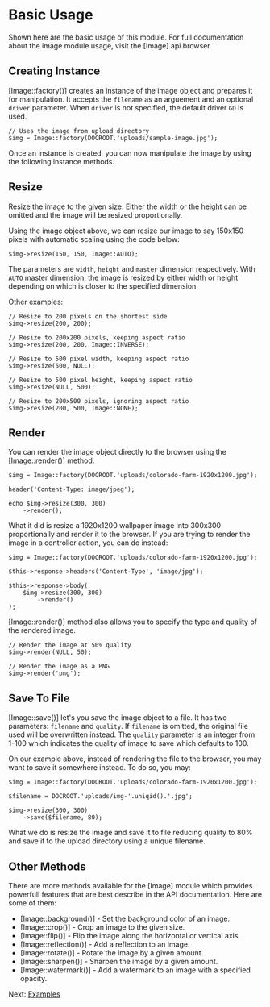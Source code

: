 # Basic Usage

Shown here are the basic usage of this module. For full documentation about the image module usage, visit the [Image] api browser.

## Creating Instance

[Image::factory()] creates an instance of the image object and prepares it for manipulation. It accepts the `filename` as an arguement and an optional `driver` parameter. When `driver` is not specified, the default driver `GD` is used.

~~~
// Uses the image from upload directory
$img = Image::factory(DOCROOT.'uploads/sample-image.jpg');
~~~

Once an instance is created, you can now manipulate the image by using the following instance methods.

## Resize

Resize the image to the given size. Either the width or the height can be omitted and the image will be resized proportionally.

Using the image object above, we can resize our image to say 150x150 pixels with automatic scaling using the code below:

~~~
$img->resize(150, 150, Image::AUTO);
~~~

The parameters are `width`, `height` and `master` dimension respectively. With `AUTO` master dimension, the image is resized by either width or height depending on which is closer to the specified dimension.

Other examples:

~~~
// Resize to 200 pixels on the shortest side
$img->resize(200, 200);

// Resize to 200x200 pixels, keeping aspect ratio
$img->resize(200, 200, Image::INVERSE);

// Resize to 500 pixel width, keeping aspect ratio
$img->resize(500, NULL);

// Resize to 500 pixel height, keeping aspect ratio
$img->resize(NULL, 500);

// Resize to 200x500 pixels, ignoring aspect ratio
$img->resize(200, 500, Image::NONE);
~~~

## Render

You can render the image object directly to the browser using the [Image::render()] method.

~~~
$img = Image::factory(DOCROOT.'uploads/colorado-farm-1920x1200.jpg');

header('Content-Type: image/jpeg');

echo $img->resize(300, 300)
	->render();
~~~

What it did is resize a 1920x1200 wallpaper image into 300x300 proportionally and render it to the browser. If you are trying to render the image in a controller action, you can do instead:

~~~
$img = Image::factory(DOCROOT.'uploads/colorado-farm-1920x1200.jpg');

$this->response->headers('Content-Type', 'image/jpg');

$this->response->body(
	$img->resize(300, 300)
		->render()
);
~~~

[Image::render()] method also allows you to specify the type and quality of the rendered image.

~~~
// Render the image at 50% quality
$img->render(NULL, 50);

// Render the image as a PNG
$img->render('png');
~~~

## Save To File

[Image::save()] let's you save the image object to a file. It has two parameters: `filename` and `quality`. If `filename` is omitted, the original file used will be overwritten instead. The `quality` parameter is an integer from 1-100 which indicates the quality of image to save which defaults to 100.

On our example above, instead of rendering the file to the browser, you may want to save it somewhere instead. To do so, you may:

~~~
$img = Image::factory(DOCROOT.'uploads/colorado-farm-1920x1200.jpg');

$filename = DOCROOT.'uploads/img-'.uniqid().'.jpg';

$img->resize(300, 300)
	->save($filename, 80);
~~~

What we do is resize the image and save it to file reducing quality to 80% and save it to the upload directory using a unique filename.

## Other Methods

There are more methods available for the [Image] module which provides powerfull features that are best describe in the API documentation. Here are some of them:

* [Image::background()] - Set the background color of an image.
* [Image::crop()] - Crop an image to the given size.
* [Image::flip()] - Flip the image along the horizontal or vertical axis.
* [Image::reflection()] - Add a reflection to an image.
* [Image::rotate()] - Rotate the image by a given amount.
* [Image::sharpen()] - Sharpen the image by a given amount.
* [Image::watermark()] - Add a watermark to an image with a specified opacity.

Next: [Examples](examples)